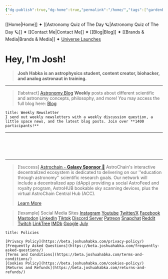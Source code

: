 ```yaml
---
{"dg-publish":true,"dg-home":true,"permalink":"/home/","tags":["gardenEntry"],"dgPassFrontmatter":true,"noteIcon":"","created":"","updated":""}
---
```



<div class="transclusion internal-embed is-loaded"><div class="markdown-embed">



[[Home\|Home]] ✦ [[Astronomy Quiz of The Day 🪐\|Astronomy Quiz of The Day 🪐]] ✦ [[Contact Me\|Contact Me]] ✦ [[Blog\|Blog]] ✦ [[Brands & Media\|Brands & Media]] ✦ [Universe Launches](https://stardashusa.com/)


</div></div>

# Hey, I'm Josh!

> **Josh Habka is an astrophysics student, content creator, biohacker, and analog astronaut in training.**

----
> [!abstract] [Astronomy Blog](https://https://beta.joshuahabka.com/blog/)
> **Weekly** posts about different scientific and astronomy concepts, philosophy, and more! You may access the full blog here: [Blog](https://beta.joshuahabka.com/blog/)
> 

```ad-abstract 
title: Weekly Newsletter
I send out weekly newsletters with a weekly discussion question, a little space news, and the latest blog posts. Join over **1400 participants!**
```

-----

<div style="min-height: 58px;max-width: 440px;margin: 0 auto;width: 100%"><script src="https://cdn.jsdelivr.net/ghost/signup-form@~0.1/umd/signup-form.min.js" data-button-color="#dbc38f" data-button-text-color="#FFFFFF" data-site="https://joshuahabka.com" data-locale="en" async></script></div>

-----

> [!success] [Astrochain - **Galaxy Sponsor** 🌌](https://astrochain.io)
> AstroChain's interactive decentralized ecosystem is dedicated to delivering on our ''education through astronomy'' scientific research goals. Our network will include a decentralized app (dApp) providing a social AstroFeed and royalty program, AstroHUB bookable sky scanning devices, plus the virtual AstroChain Central Hub (ACC).
> 
> [Learn More](https://astrochain.io)

> [!example] Social Media Sites
> [Instagram](https://instagram.com/realjoshuniverse)
> [Youtube](https://youtube.com/@joshhabka)
> [Twitter/X](https://twitter.com/joshhabka)
> [Facebook](https://www.facebook.com/realjoshhabka)
> [Mastodon](https://science.social/@admin)
> [LinkedIn](https://www.linkedin.com/in/joshhabka)
> [Tiktok](https://tiktok.com/@realjoshuniverse)
> [Discord Server](https://discord.gg/josh)
> [Patreon](https://www.patreon.com/joshhabka)
> [Snapchat](https://t.snapchat.com/yk0fVQux)
> [Reddit](https://www.reddit.com/user/RealJoshUniverse)
> [Twitch](https://www.twitch.tv/joshhabka)
> [LinkTree](https://linktr.ee/joshhabka)
> [IMDb](https://www.imdb.com/name/nm13786262/)
> [Google](https://www.google.com/search?kgmid=/g/11tfksxxlq#ip=1)
> [July](https://july.bio/joshhabka)

```ad-abstract
title: Policies

[Privacy Policy](https://beta.joshuahabka.com/privacy-policy/)
[Frequently Asked Questions](https://beta.joshuahabka.com/frequently-asked-questions/)
[Terms and Conditions](https://beta.joshuahabka.com/terms-and-conditions/)
[Cookies Policy](https://beta.joshuahabka.com/cookies-policy/)
[Returns and Refunds](https://beta.joshuahabka.com/returns-and-refunds/)

```
